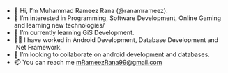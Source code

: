 - 👋 Hi, I’m Muhammad Rameez Rana (@ranamrameez).
- 👀 I’m interested in Programming, Software Development, Online Gaming and learning new technologies/
- 🌱 I’m currently learning GiS Development.
- 👨‍⚖️ I have worked in Android Development, Database Development and .Net Framework.
- 💞️ I’m looking to collaborate on android development and databases.
- 📫 You can reach me mRameezRana99@gmail.com

